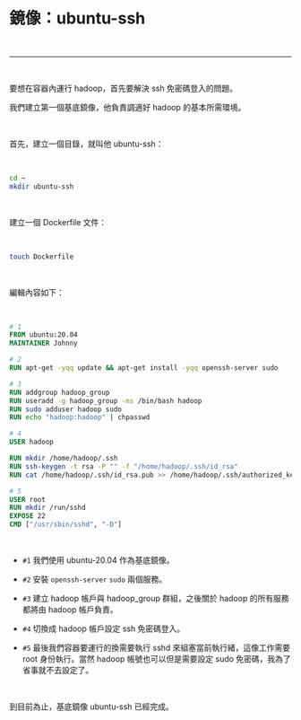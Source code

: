 # 鏡像：ubuntu-ssh

<br>

---

<br>

要想在容器內運行 hadoop，首先要解決 ssh 免密碼登入的問題。

我們建立第一個基底鏡像，他負責調適好 hadoop 的基本所需環境。

<br>

首先，建立一個目錄，就叫他 ubuntu-ssh：

<br>

```bash
cd ~
mkdir ubuntu-ssh
```

<br>

建立一個 Dockerfile 文件：

<br>

```bash
touch Dockerfile
```

<br>

編輯內容如下：

<br>

```Dockerfile
# 1
FROM ubuntu:20.04
MAINTAINER Johnny

# 2
RUN apt-get -yqq update && apt-get install -yqq openssh-server sudo

# 3
RUN addgroup hadoop_group
RUN useradd -g hadoop_group -ms /bin/bash hadoop
RUN sudo adduser hadoop sudo
RUN echo "hadoop:hadoop" | chpasswd

# 4
USER hadoop

RUN mkdir /home/hadoop/.ssh
RUN ssh-keygen -t rsa -P "" -f "/home/hadoop/.ssh/id_rsa"
RUN cat /home/hadoop/.ssh/id_rsa.pub >> /home/hadoop/.ssh/authorized_keys

# 5
USER root
RUN mkdir /run/sshd
EXPOSE 22
CMD ["/usr/sbin/sshd", "-D"]
```

<br>

* `#1` 我們使用 ubuntu-20.04 作為基底鏡像。

* `#2` 安裝 `openssh-server` `sudo` 兩個服務。

* `#3` 建立 hadoop 帳戶與 hadoop_group 群組，之後關於 hadoop 的所有服務都將由 hadoop 帳戶負責。

* `#4` 切換成 hadoop 帳戶設定 ssh 免密碼登入。

* `#5` 最後我們容器要運行的換需要執行 sshd 來組塞當前執行緒，這像工作需要 root 身份執行。當然 hadoop 帳號也可以但是需要設定 sudo 免密碼，我為了省事就不去設定了。

<br>

到目前為止，基底鏡像 ubuntu-ssh 已經完成。
